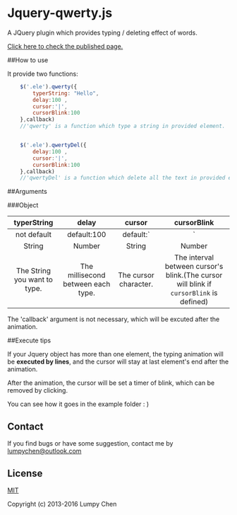 # Jquery-qwerty.js

A JQuery plugin which provides typing / deleting effect of words.

[Click here to check the published page.](http://lumpychen.github.io/Jquery-qwerty.js)

##How to use

It provide two functions:

```javascript
    $('.ele').qwerty({
        typerString: "Hello",
        delay:100 , 
        cursor:'|', 
        cursorBlink:100
    },callback)
    //'qwerty' is a function which type a string in provided element. 


    $('.ele').qwertyDel({
        delay:100 , 
        cursor:'|', 
        cursorBlink:100 
    },callback)
    //'qwertyDel' is a function which delete all the text in provided element.

```


##Arguments



###Object

| typerString | delay |  cursor  | cursorBlink |
|:--------:|:-----:|:----:|:----:|
|not default|default:100 |default:`|`|default:undefined|
|String|Number|String|Number|
|The String you want to type.|The millisecond between each type.|The cursor character.|The interval between cursor's blink.(The cursor will blink if `cursorBlink` is defined)|

The 'callback' argument is not necessary, which will be excuted after the animation.


##Execute tips

If your Jquery object has more than one element, the typing animation will be **executed by lines**, and the cursor will stay at last element's end after the animation.

After the animation, the cursor will be set a timer of blink, which can be removed by clicking.

You can see how it goes in the example folder : )


## Contact

If you find bugs or have some suggestion, contact me by [lumpychen@outlook.com](mailto:lumpychen@outlook.com)


## License

[MIT](http://opensource.org/licenses/MIT)

Copyright (c) 2013-2016 Lumpy Chen
